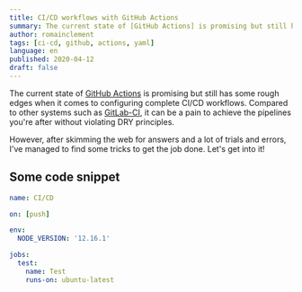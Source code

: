 ```yaml
---
title: CI/CD workflows with GitHub Actions
summary: The current state of [GitHub Actions] is promising but still has some rough edges,when it comes to configuring complete CI/CD workflows. But I've managed to find some tricks to get the job done.
author: romainclement
tags: [ci-cd, github, actions, yaml]
language: en
published: 2020-04-12
draft: false
---
```


The current state of [GitHub Actions] is promising but still has some rough edges
when it comes to configuring complete CI/CD workflows.
Compared to other systems such as [GitLab-CI], it can be a pain to achieve the
pipelines you're after without violating DRY principles.

However, after skimming the web for answers and a lot of trials and errors,
I've managed to find some tricks to get the job done. Let's get into it!

## Some code snippet

```yaml
name: CI/CD

on: [push]

env:
  NODE_VERSION: '12.16.1'

jobs:
  test:
    name: Test
    runs-on: ubuntu-latest
```

[GitHub Actions]: https://github.com/features/actions
[GitLab-CI]: https://docs.gitlab.com/ce/ci/
